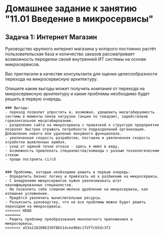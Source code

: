 # Домашнее задание к занятию "11.01 Введение в микросервисы"

## Задача 1: Интернет Магазин

Руководство крупного интернет магазина у которого постоянно растёт пользовательская база и количество заказов рассматривает возможность переделки своей внутренней ИТ системы на основе микросервисов. 

Вас пригласили в качестве консультанта для оценки целесообразности перехода на микросервисную архитектуру. 

Опишите какие выгоды может получить компания от перехода на микросервисную архитектуру и какие проблемы необходимо будет решить в первую очередь.

```
### Выгоды:
- переход позволит упростить и, возможно, удешевить масштабируемость системы в моменты пиков нагрузки (акции по товарам), задействовав горизонтальное масштабирование.
- разделение сайта на микросервисы с привязкой к структуре предприятия позволит быстрее отражать потребности подразделений организации. Добавление нового или удаление ненужного функционала.
- увеличенная скорость разработки, поставки и увеличенная скорость отработки выявленных ошибок.
- уход от единой точки отказа - здесь я имел в виду,  
- возможность привлекать специалистов/команды с разным технологическим стеком
- проще построить ci/cd


### Проблемы, которые необходимо решить в первую очередь:
- Определить бизнес логику и привязать её к разбиению на микросервисы.
- С внедрением микросервисов нужно увеличивавать штат квалифицированных специалистов.
- Не позволить себе слишком мелкое дробление на микросервисы, как излишнее усложнение.
- Придётся увеличить вычислительные ресурсы.
- Разъяснить руководству, что не все проблемы можно будет решить переходом на микросервисы.
<<<<<<< HEAD
=======
- Решить проблему преобразования монолитного приложениея в микросервисы.
>>>>>>> a53a128208b339f8b514cee9bbc1fdffcb5dc3f2
```
